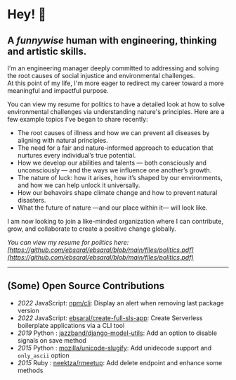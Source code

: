 # Hey! 👋 

## A _funnywise_ human with engineering, thinking and artistic skills. 

I'm an engineering manager deeply committed to addressing and solving the root causes of social injustice and environmental challenges.  
At this point of my life, I'm more eager to redirect my career toward a more meaningful and impactful purpose.

You can view my resume for politics to have a detailed look at how to solve environmental challenges via understanding nature's principles. Here are a few example topics I've began to share recently:
- The root causes of illness and how we can prevent all diseases by aligning with natural principles.
- The need for a fair and nature-informed approach to education that nurtures every individual’s true potential.
- How we develop our abilities and talents — both consciously and unconsciously — and the ways we influence one another’s growth.
- The nature of luck: how it arises, how it’s shaped by our environments, and how we can help unlock it universally.
- How our behavoirs shape climate change and how to prevent natural disasters.
- What the future of nature —and our place within it— will look like.

I am now looking to join a like-minded organization where I can contribute, grow, and collaborate to create a positive change globally.

*You can view my resume for politics here: [https://github.com/ebsaral/ebsaral/blob/main/files/politics.pdf](https://github.com/ebsaral/ebsaral/blob/main/files/politics.pdf)*

---

## (Some) Open Source Contributions

- *2022* JavaScript: [npm/cli](https://github.com/npm/cli/pull/4191): Display an alert when removing last package version
- *2022* JavaScript: [ebsaral/create-full-sls-app](https://github.com/ebsaral/create-full-sls-app): Create Serverless boilerplate applications via a CLI tool
- *2019* Python    : [jazzband/django-model-utils](https://github.com/jazzband/django-model-utils/pull/285): Add an option to disable signals on save method
- *2015* Python    : [mozilla/unicode-slugify](https://github.com/mozilla/unicode-slugify/pull/14): Add unidecode support and `only_ascii` option
- *2015* Ruby      : [neektza/rmeetup](https://github.com/neektza/rmeetup/pull/4): Add delete endpoint and enhance some methods
